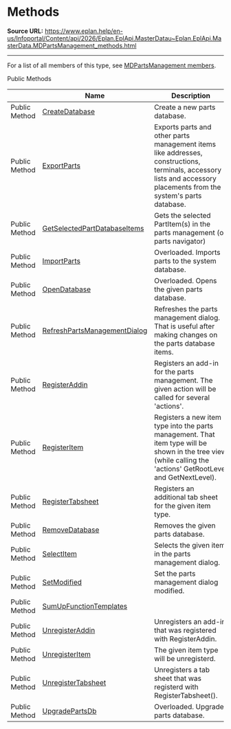 # Methods

**Source URL:** https://www.eplan.help/en-us/Infoportal/Content/api/2026/Eplan.EplApi.MasterDatau~Eplan.EplApi.MasterData.MDPartsManagement_methods.html

---

For a list of all members of this type, see [MDPartsManagement members](Eplan.EplApi.MasterDatau~Eplan.EplApi.MasterData.MDPartsManagement_members.html).

Public Methods

|  | Name | Description |
| --- | --- | --- |
| Public Method | [CreateDatabase](Eplan.EplApi.MasterDatau~Eplan.EplApi.MasterData.MDPartsManagement~CreateDatabase.html) | Create a new parts database. |
| Public Method | [ExportParts](Eplan.EplApi.MasterDatau~Eplan.EplApi.MasterData.MDPartsManagement~ExportParts.html) | Exports parts and other parts management items like addresses, constructions, terminals, accessory lists and accessory placements from the system's parts database. |
| Public Method | [GetSelectedPartDatabaseItems](Eplan.EplApi.MasterDatau~Eplan.EplApi.MasterData.MDPartsManagement~GetSelectedPartDatabaseItems.html) | Gets the selected PartItem(s) in the parts management (or parts navigator) |
| Public Method | [ImportParts](Eplan.EplApi.MasterDatau~Eplan.EplApi.MasterData.MDPartsManagement~ImportParts.html) | Overloaded. Imports parts to the system database. |
| Public Method | [OpenDatabase](Eplan.EplApi.MasterDatau~Eplan.EplApi.MasterData.MDPartsManagement~OpenDatabase.html) | Overloaded. Opens the given parts database. |
| Public Method | [RefreshPartsManagementDialog](Eplan.EplApi.MasterDatau~Eplan.EplApi.MasterData.MDPartsManagement~RefreshPartsManagementDialog.html) | Refreshes the parts management dialog. That is useful after making changes on the parts database items. |
| Public Method | [RegisterAddin](Eplan.EplApi.MasterDatau~Eplan.EplApi.MasterData.MDPartsManagement~RegisterAddin.html) | Registers an add-in for the parts management. The given action will be called for several 'actions'. |
| Public Method | [RegisterItem](Eplan.EplApi.MasterDatau~Eplan.EplApi.MasterData.MDPartsManagement~RegisterItem.html) | Registers a new item type into the parts management. That item type will be shown in the tree view (while calling the 'actions' GetRootLevel and GetNextLevel). |
| Public Method | [RegisterTabsheet](Eplan.EplApi.MasterDatau~Eplan.EplApi.MasterData.MDPartsManagement~RegisterTabsheet.html) | Registers an additional tab sheet for the given item type. |
| Public Method | [RemoveDatabase](Eplan.EplApi.MasterDatau~Eplan.EplApi.MasterData.MDPartsManagement~RemoveDatabase.html) | Removes the given parts database. |
| Public Method | [SelectItem](Eplan.EplApi.MasterDatau~Eplan.EplApi.MasterData.MDPartsManagement~SelectItem.html) | Selects the given item in the parts management dialog. |
| Public Method | [SetModified](Eplan.EplApi.MasterDatau~Eplan.EplApi.MasterData.MDPartsManagement~SetModified.html) | Set the parts management dialog modified. |
| Public Method | [SumUpFunctionTemplates](Eplan.EplApi.MasterDatau~Eplan.EplApi.MasterData.MDPartsManagement~SumUpFunctionTemplates.html) |  |
| Public Method | [UnregisterAddin](Eplan.EplApi.MasterDatau~Eplan.EplApi.MasterData.MDPartsManagement~UnregisterAddin.html) | Unregisters an add-in that was registered with RegisterAddin. |
| Public Method | [UnregisterItem](Eplan.EplApi.MasterDatau~Eplan.EplApi.MasterData.MDPartsManagement~UnregisterItem.html) | The given item type will be unregisterd. |
| Public Method | [UnregisterTabsheet](Eplan.EplApi.MasterDatau~Eplan.EplApi.MasterData.MDPartsManagement~UnregisterTabsheet.html) | Unregisters a tab sheet that was registerd with RegisterTabsheet(). |
| Public Method | [UpgradePartsDb](Eplan.EplApi.MasterDatau~Eplan.EplApi.MasterData.MDPartsManagement~UpgradePartsDb.html) | Overloaded. Upgrades parts database. |


